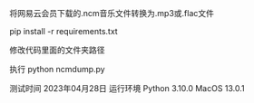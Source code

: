 将网易云会员下载的.ncm音乐文件转换为.mp3或.flac文件

pip install -r requirements.txt

修改代码里面的文件夹路径

执行
python ncmdump.py

测试时间
2023年04月28日
运行环境
Python 3.10.0
MacOS 13.0.1
